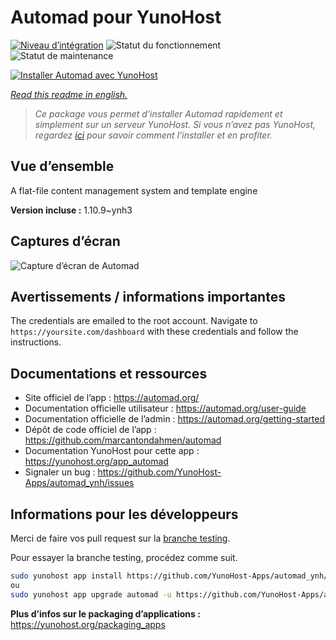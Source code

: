 <!--
N.B.: This README was automatically generated by https://github.com/YunoHost/apps/tree/master/tools/README-generator
It shall NOT be edited by hand.
-->

# Automad pour YunoHost

[![Niveau d’intégration](https://dash.yunohost.org/integration/automad.svg)](https://dash.yunohost.org/appci/app/automad) ![Statut du fonctionnement](https://ci-apps.yunohost.org/ci/badges/automad.status.svg) ![Statut de maintenance](https://ci-apps.yunohost.org/ci/badges/automad.maintain.svg)

[![Installer Automad avec YunoHost](https://install-app.yunohost.org/install-with-yunohost.svg)](https://install-app.yunohost.org/?app=automad)

*[Read this readme in english.](./README.md)*

> *Ce package vous permet d’installer Automad rapidement et simplement sur un serveur YunoHost.
Si vous n’avez pas YunoHost, regardez [ici](https://yunohost.org/#/install) pour savoir comment l’installer et en profiter.*

## Vue d’ensemble

A flat-file content management system and template engine

**Version incluse :** 1.10.9~ynh3

## Captures d’écran

![Capture d’écran de Automad](./doc/screenshots/readme.png)

## Avertissements / informations importantes

The credentials are emailed to the root account. Navigate to `https://yoursite.com/dashboard` with these credentials and follow the instructions.

## Documentations et ressources

* Site officiel de l’app : <https://automad.org/>
* Documentation officielle utilisateur : <https://automad.org/user-guide>
* Documentation officielle de l’admin : <https://automad.org/getting-started>
* Dépôt de code officiel de l’app : <https://github.com/marcantondahmen/automad>
* Documentation YunoHost pour cette app : <https://yunohost.org/app_automad>
* Signaler un bug : <https://github.com/YunoHost-Apps/automad_ynh/issues>

## Informations pour les développeurs

Merci de faire vos pull request sur la [branche testing](https://github.com/YunoHost-Apps/automad_ynh/tree/testing).

Pour essayer la branche testing, procédez comme suit.

``` bash
sudo yunohost app install https://github.com/YunoHost-Apps/automad_ynh/tree/testing --debug
ou
sudo yunohost app upgrade automad -u https://github.com/YunoHost-Apps/automad_ynh/tree/testing --debug
```

**Plus d’infos sur le packaging d’applications :** <https://yunohost.org/packaging_apps>